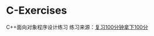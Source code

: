 # C-Exercises
C++面向对象程序设计练习
练习来源：[复习100分钟拿下100分](https://www.bilibili.com/video/BV1ta411k7Yn/?p=6&spm_id_from=333.1007.top_right_bar_window_history.content.click&vd_source=de6cc0aea830278d7565e63f8c9f8d5d)
